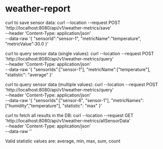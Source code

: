 # weather-report
curl to save sensor data:
curl --location --request POST 'http://localhost:8080/api/v1/weather-metrics/save' \
--header 'Content-Type: application/json' \
--data-raw '{
"sensorId":"sensor-1",
"metricName":"temperature",
"metricValue":30.0
}'

curl to query sensor data (single values):
curl --location --request POST 'http://localhost:8080/api/v1/weather-metrics/query' \
--header 'Content-Type: application/json' \
--data-raw '{
"sensorIds":["sensor-1"],
"metricName":["temperature"],
"statistic": "average"
}'

curl to query sensor data (multiple values):
curl --location --request POST 'http://localhost:8080/api/v1/weather-metrics/query' \
--header 'Content-Type: application/json' \
--data-raw '{
"sensorIds":["sensor-6", "sensor-1"],
"metricNames":["humidity","temperature"],
"statistic": "max"
}'

curl to fetch all results in the DB:
curl --location --request GET 'http://localhost:8080/api/v1/weather-metrics/allSensorData' \
--header 'Content-Type: application/json' \
--data-raw ''

Valid statistic values are: average, min, max, sum, count
